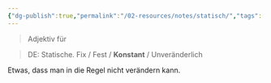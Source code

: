 ```yaml
---
{"dg-publish":true,"permalink":"/02-resources/notes/statisch/","tags":["bedeutung"],"noteIcon":"","updated":"2024-06-23T11:17:35.772+02:00"}
---
```


> Adjektiv für 
<div class="transclusion internal-embed is-loaded"><div class="markdown-embed">




>DE: Statische.
>Fix / Fest / **Konstant** / Unveränderlich

Etwas, dass man in die Regel nicht verändern kann.


</div></div>
